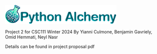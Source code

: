 ![alt text](https://github.com/hemmatio/Project2-PythonAlchemy/blob/main/assets/Logo.png)

Project 2 for CSC111 Winter 2024
By Yianni Culmone, Benjamin Gavriely, Omid Hemmati, Neyl Nasr

Details can be found in project proposal pdf
